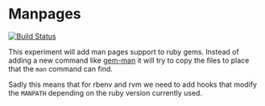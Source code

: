 # Manpages

[![Build Status](https://travis-ci.org/bitboxer/manpages.svg?branch=master)](https://travis-ci.org/bitboxer/manpages)

This experiment will add man pages support to ruby gems. Instead 
of adding a new command like [gem-man](https://github.com/defunkt/gem-man)
it will try to copy the files to place that the `man` command can find.

Sadly this means that for rbenv and rvm we need to add hooks that modify
the `MANPATH` depending on the ruby version currently used.

